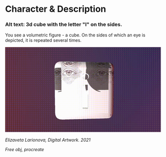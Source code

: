 # Character & Description

### Alt text: 3d cube with the letter "I" on the sides.
You see a volumetric figure - a cube. On the sides of which an eye is depicted, it is repeated several times.

![3Dcube](https://github.com/ElizavetaLarionova/English-for-designers/blob/main/01-character-description/doc_2021-11-16_13-05-35.gif)

*Elizaveta Larionova, Digital Artwork. 2021*

*Free obj, procreate*
